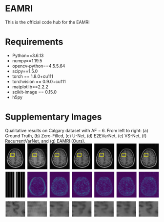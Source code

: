 # EAMRI
This is the official code hub for the EAMRI

# Requirements
- Python==3.6.13
- numpy==1.19.5
- opencv-python==4.5.5.64
- scipy==1.5.0
- torch == 1.8.0+cu111
- torchvision == 0.9.0+cu111
- matplotlib==2.2.2
- scikit-image == 0.15.0
- h5py


# Supplementary Images
Qualitative results on Calgary dataset with AF = 6. From left to right: (a) Ground Truth, (b) Zero-Filled, (c) U-Net, (d) E2EVarNet, (e) VS-Net, (f) RecurrentVarNet, and (g) EAMRI (Ours).
![image](https://github.com/MIVRC/EAMRI/blob/master/images/cc359_multicoil_6x.png)
